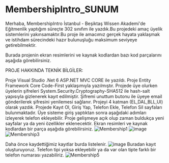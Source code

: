 # MembershipIntro_SUNUM
Merhaba, MembershipIntro İstanbul - Beşiktaş Wissen Akademi'de Eğitmenlik yaptığım süreçte 302 sınıfım ile yazdık.Bu projedeki amaç üyelik sistemlerini yakınsamaktır.Bu proje ile amacımız gerçek hayata yaklaşmak ve istihdam sürecindeki hazır bulunuşluğu maksimum seviyeye getirebilmektir.

 Burada projenin ekran resimlerini ve kaynak kodlardan bazı kod parçalarını aşağıda görebilirsiniz.

PROJE HAKKINDA TEKNİK BİLGİLER:

Proje Visual Studio .Net 6 ASP.NET MVC CORE ile yazıldı.
Proje Entity Framework Core Code-First yaklaşımıyla yazılmıştır.
Projede üye olurken üyelerin şifreleri System.Security.Cryptography-SHA512 ile hash-salt yapısıyla gizlenerek kayıt edilmiştir.
Şifremi unuttum butonu ile üyeye email gönderilerek şifresini yenilemesi sağlanır.
Projeyi 4 katman (EL,DAL,BLL,UI) olarak yazdık.
Projede Kayıt Ol, Giriş Yap, Telefon Ekle, Telefon Sil sayfaları bulunmaktadır. Üye sisteme giriş yaptıktan sonra aşağıdaki adımları izleyerek telefon ekleyebilir.
Proje gelişmeye açık olup zaman buldukça yeni sayfalar ya da yeni özellikler eklenecektir.
Ekran resimleri ve kaynak kodlardan bir parça aşağıda görebilirsiniz.
![Membership1](https://user-images.githubusercontent.com/73429501/220878758-e0103335-d03e-45cf-96f4-32b9adb0cd25.JPG)
![image](https://user-images.githubusercontent.com/73429501/220879007-00d97d14-bec6-4645-9190-665df2bd4f62.png)
![Membership3](https://user-images.githubusercontent.com/73429501/220879054-1d025044-7f46-4dd7-83be-f77449604ee2.JPG)

Daha önce kaydettiğimiz kayıtlar burda listelenir.
![image](https://user-images.githubusercontent.com/73429501/220879210-ff4cb6d9-51d2-481e-b3dd-35ef196b3d96.png)
Buradan kayıt oluşturuyoruz. Telefon tipi yoksa ekleyebilir ya da var olan tipte farklı bir telefon numarası yazabiliriz.
![Membership5](https://user-images.githubusercontent.com/73429501/220879375-32c8e314-d905-4e4d-a8d8-a87b82d70180.JPG)

